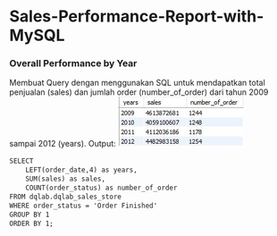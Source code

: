 # Sales-Performance-Report-with-MySQL
### Overall Performance by Year
Membuat Query dengan menggunakan SQL untuk mendapatkan total penjualan (sales) dan jumlah order (number_of_order) dari tahun 2009 sampai 2012 (years). 
Output:
    ![output1](https://github.com/ajiepamungkasep/Sales-Performance-Report-with-MySQL/blob/main/1.JPG)
     
    SELECT
	    LEFT(order_date,4) as years,
        SUM(sales) as sales,
        COUNT(order_status) as number_of_order
    FROM dqlab.dqlab_sales_store
    WHERE order_status = 'Order Finished'
    GROUP BY 1
    ORDER BY 1;